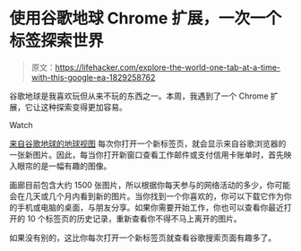 # 使用谷歌地球 Chrome 扩展，一次一个标签探索世界

> 原文：<https://lifehacker.com/explore-the-world-one-tab-at-a-time-with-this-google-ea-1829258762>

谷歌地球是我喜欢玩但从来不玩的东西之一。本周，我遇到了一个 Chrome 扩展，它让这种探索变得更加容易。

Watch

[来自谷歌地球的地球视图](https://chrome.google.com/webstore/detail/earth-view-from-google-ea/bhloflhklmhfpedakmangadcdofhnnoh) 每次你打开一个新标签页，就会显示来自谷歌浏览器的一张新图片。因此，每当你打开新窗口查看工作邮件或支付信用卡账单时，首先映入眼帘的是一幅有趣的图像。

画廊目前包含大约 1500 张图片，所以根据你每天参与的网络活动的多少，你可能会在几天或几个月内看到新的图片。当你找到一个你喜欢的，你可以下载它作为你的手机或电脑的桌面，与朋友分享。如果你需要开始工作，你也可以查看你最近打开的 10 个标签页的历史记录，重新查看你不得不马上离开的图片。

如果没有别的，这比你每次打开一个新标签页就查看谷歌搜索页面有趣多了。